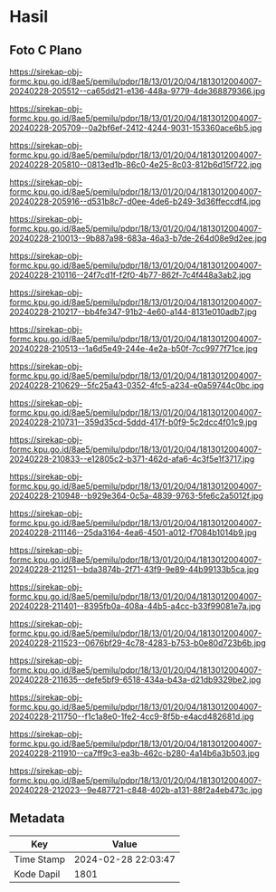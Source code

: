# Hasil

## Foto C Plano

https://sirekap-obj-formc.kpu.go.id/8ae5/pemilu/pdpr/18/13/01/20/04/1813012004007-20240228-205512--ca65dd21-e136-448a-9779-4de368879366.jpg

https://sirekap-obj-formc.kpu.go.id/8ae5/pemilu/pdpr/18/13/01/20/04/1813012004007-20240228-205709--0a2bf6ef-2412-4244-9031-153360ace6b5.jpg

https://sirekap-obj-formc.kpu.go.id/8ae5/pemilu/pdpr/18/13/01/20/04/1813012004007-20240228-205810--0813ed1b-86c0-4e25-8c03-812b6d15f722.jpg

https://sirekap-obj-formc.kpu.go.id/8ae5/pemilu/pdpr/18/13/01/20/04/1813012004007-20240228-205916--d531b8c7-d0ee-4de6-b249-3d36ffeccdf4.jpg

https://sirekap-obj-formc.kpu.go.id/8ae5/pemilu/pdpr/18/13/01/20/04/1813012004007-20240228-210013--9b887a98-683a-46a3-b7de-264d08e9d2ee.jpg

https://sirekap-obj-formc.kpu.go.id/8ae5/pemilu/pdpr/18/13/01/20/04/1813012004007-20240228-210116--24f7cd1f-f2f0-4b77-862f-7c4f448a3ab2.jpg

https://sirekap-obj-formc.kpu.go.id/8ae5/pemilu/pdpr/18/13/01/20/04/1813012004007-20240228-210217--bb4fe347-91b2-4e60-a144-8131e010adb7.jpg

https://sirekap-obj-formc.kpu.go.id/8ae5/pemilu/pdpr/18/13/01/20/04/1813012004007-20240228-210513--1a6d5e49-244e-4e2a-b50f-7cc9977f71ce.jpg

https://sirekap-obj-formc.kpu.go.id/8ae5/pemilu/pdpr/18/13/01/20/04/1813012004007-20240228-210629--5fc25a43-0352-4fc5-a234-e0a59744c0bc.jpg

https://sirekap-obj-formc.kpu.go.id/8ae5/pemilu/pdpr/18/13/01/20/04/1813012004007-20240228-210731--359d35cd-5ddd-417f-b0f9-5c2dcc4f01c9.jpg

https://sirekap-obj-formc.kpu.go.id/8ae5/pemilu/pdpr/18/13/01/20/04/1813012004007-20240228-210833--e12805c2-b371-462d-afa6-4c3f5e1f3717.jpg

https://sirekap-obj-formc.kpu.go.id/8ae5/pemilu/pdpr/18/13/01/20/04/1813012004007-20240228-210948--b929e364-0c5a-4839-9763-5fe6c2a5012f.jpg

https://sirekap-obj-formc.kpu.go.id/8ae5/pemilu/pdpr/18/13/01/20/04/1813012004007-20240228-211146--25da3164-4ea6-4501-a012-f7084b1014b9.jpg

https://sirekap-obj-formc.kpu.go.id/8ae5/pemilu/pdpr/18/13/01/20/04/1813012004007-20240228-211251--bda3874b-2f71-43f9-9e89-44b99133b5ca.jpg

https://sirekap-obj-formc.kpu.go.id/8ae5/pemilu/pdpr/18/13/01/20/04/1813012004007-20240228-211401--8395fb0a-408a-44b5-a4cc-b33f99081e7a.jpg

https://sirekap-obj-formc.kpu.go.id/8ae5/pemilu/pdpr/18/13/01/20/04/1813012004007-20240228-211523--0676bf29-4c78-4283-b753-b0e80d723b6b.jpg

https://sirekap-obj-formc.kpu.go.id/8ae5/pemilu/pdpr/18/13/01/20/04/1813012004007-20240228-211635--defe5bf9-6518-434a-b43a-d21db9329be2.jpg

https://sirekap-obj-formc.kpu.go.id/8ae5/pemilu/pdpr/18/13/01/20/04/1813012004007-20240228-211750--f1c1a8e0-1fe2-4cc9-8f5b-e4acd482681d.jpg

https://sirekap-obj-formc.kpu.go.id/8ae5/pemilu/pdpr/18/13/01/20/04/1813012004007-20240228-211910--ca7ff9c3-ea3b-462c-b280-4a14b6a3b503.jpg

https://sirekap-obj-formc.kpu.go.id/8ae5/pemilu/pdpr/18/13/01/20/04/1813012004007-20240228-212023--9e487721-c848-402b-a131-88f2a4eb473c.jpg


## Metadata

| Key        | Value               |
| ---------- | ------------------- |
| Time Stamp | 2024-02-28 22:03:47 |
| Kode Dapil | 1801                |




